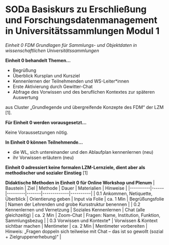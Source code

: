 <!--

author: Rebekka Reichert und Canan Hastik  
email:    
version:  v1
language: DE

icon:     https://raw.githubusercontent.com/chastik/Beratung_Dateityp_Bild/refs/heads/main/SODa-Logo_full.svg
link:     https://raw.githubusercontent.com/chastik/Beratung/refs/heads/main/soda.css

comment:  WissKi SODA OERs

-->

# SODa Basiskurs zu Erschließung und Forschungsdatenmanagement in Universitätssammlungen Modul 1 

*Einheit 0 FDM Grundlagen für Sammlungs- und Objektdaten in wissenschaftlichen Universitätssammlungen* 
<!-- kurz: Einheit1_FDMGrundlagen_in_wiss.Unisammlungen -->


**Einheit 0 behandelt Themen…**

- Begrüßung
- Überblick Kursplan und Kursziel
- Kennenlernen der Teilnehmenden und WS-Leiter*innen
- Erste Aktivierung durch Gewitter-Chat
- Abfrage des Vorwissen und des beruflichen Kontextes zur späteren Auswertung

aus Cluster „Grundlegende und übergreifende Konzepte des FDM“ der LZM [1].


**Für Einheit 0 werden vorausgesetzt…**

Keine Voraussetzungen nötig.

**In Einheit 0 können Teilnehmende…**

- die WL, sich untereinander und den Ablaufplan kennenlernen (neu)
- ihr Vorwissen erläutern (neu)

**Einheit 0 adressiert keine formalen LZM-Lernziele, dient aber als methodischer und sozialer Einstieg** [1]


**Didaktische Methoden in Einheit 0 für Online Workshop und Plenum**
| Baustein | Ziel | Methode | Dauer | Materialien | Hinweise |
|----------|------|---------|-------|-------------|----------|
| 0.1 Ankommen, Netiquette, Überblick | Orientierung geben | Input via Folie | ca. 1 Min | Begrüßungsfolie | Namen der Lehrenden und grobe Kursstruktur benennen |
| 0.2 Kennenlernen und Vernetzung | Soziales Kennenlernen | Chat (alle gleichzeitig) | ca. 2 Min | Zoom-Chat | Fragen: Name, Institution, Funktion, Sammlungsbezug |
| 0.3 Vorwissen und Kontexte* | Vorwissen & Kontext sichtbar machen | Mentimeter | ca. 2 Min | Mentimeter vorbereiten | Hinweis: „Fragen doppeln sich teilweise mit Chat – das ist so gewollt (sozial + Zielgruppenerhebung)“ |
